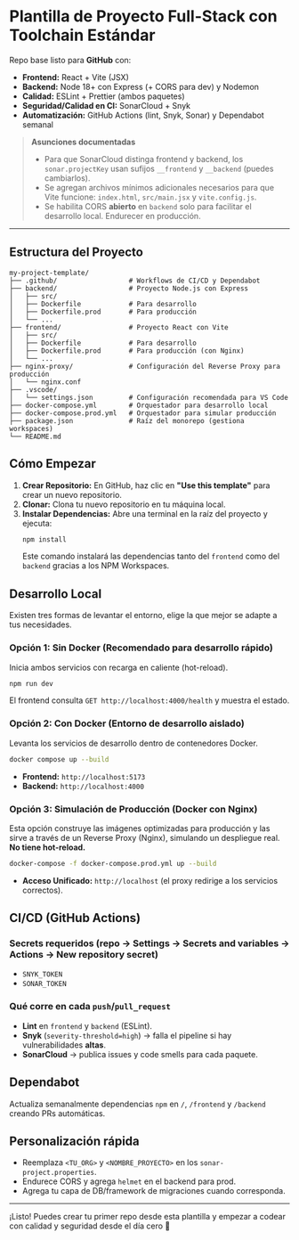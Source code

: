 # Plantilla de Proyecto Full-Stack con Toolchain Estándar

Repo base listo para **GitHub** con:

- **Frontend:** React + Vite (JSX)
- **Backend:** Node 18+ con Express (+ CORS para dev) y Nodemon
- **Calidad:** ESLint + Prettier (ambos paquetes)
 - **Seguridad/Calidad en CI:** SonarCloud + Snyk
 - **Automatización:** GitHub Actions (lint, Snyk, Sonar) y Dependabot semanal

> **Asunciones documentadas**
>
> - Para que SonarCloud distinga frontend y backend, los `sonar.projectKey` usan sufijos `__frontend` y `__backend` (puedes cambiarlos).
> - Se agregan archivos mínimos adicionales necesarios para que Vite funcione: `index.html`, `src/main.jsx` y `vite.config.js`.
> - Se habilita CORS **abierto** en `backend` solo para facilitar el desarrollo local. Endurecer en producción.

---

## Estructura del Proyecto

```text
my-project-template/
├── .github/                  # Workflows de CI/CD y Dependabot
├── backend/                  # Proyecto Node.js con Express
│   ├── src/
│   ├── Dockerfile            # Para desarrollo
│   ├── Dockerfile.prod       # Para producción
│   └── ...
├── frontend/                 # Proyecto React con Vite
│   ├── src/
│   ├── Dockerfile            # Para desarrollo
│   ├── Dockerfile.prod       # Para producción (con Nginx)
│   └── ...
├── nginx-proxy/              # Configuración del Reverse Proxy para producción
│   └── nginx.conf
├── .vscode/
│   └── settings.json         # Configuración recomendada para VS Code
├── docker-compose.yml        # Orquestador para desarrollo local
├── docker-compose.prod.yml   # Orquestador para simular producción
├── package.json              # Raíz del monorepo (gestiona workspaces)
└── README.md
```

## Cómo Empezar

1.  **Crear Repositorio:** En GitHub, haz clic en **"Use this template"** para crear un nuevo repositorio.
2.  **Clonar:** Clona tu nuevo repositorio en tu máquina local.
3.  **Instalar Dependencias:** Abre una terminal en la raíz del proyecto y ejecuta:
    ```bash
    npm install
    ```
    Este comando instalará las dependencias tanto del `frontend` como del `backend` gracias a los NPM Workspaces.

## Desarrollo Local

Existen tres formas de levantar el entorno, elige la que mejor se adapte a tus necesidades.

### Opción 1: Sin Docker (Recomendado para desarrollo rápido)

Inicia ambos servicios con recarga en caliente (hot-reload).

```bash
npm run dev
```

El frontend consulta `GET http://localhost:4000/health` y muestra el estado.

### Opción 2: Con Docker (Entorno de desarrollo aislado)

Levanta los servicios de desarrollo dentro de contenedores Docker.

```bash
docker compose up --build
```

- **Frontend:** `http://localhost:5173`
- **Backend:** `http://localhost:4000`

### Opción 3: Simulación de Producción (Docker con Nginx)

Esta opción construye las imágenes optimizadas para producción y las sirve a través de un Reverse Proxy (Nginx), simulando un despliegue real. **No tiene hot-reload.**

```bash
docker-compose -f docker-compose.prod.yml up --build
```

- **Acceso Unificado:** `http://localhost` (el proxy redirige a los servicios correctos).

## CI/CD (GitHub Actions)

### Secrets requeridos (repo → Settings → Secrets and variables → Actions → New repository secret)

- `SNYK_TOKEN`
- `SONAR_TOKEN`

### Qué corre en cada `push`/`pull_request`

- **Lint** en `frontend` y `backend` (ESLint).
- **Snyk** (`severity-threshold=high`) → falla el pipeline si hay vulnerabilidades **altas**.
- **SonarCloud** → publica issues y code smells para cada paquete.

## Dependabot

Actualiza semanalmente dependencias `npm` en `/`, `/frontend` y `/backend` creando PRs automáticas.

## Personalización rápida

- Reemplaza `<TU_ORG>` y `<NOMBRE_PROYECTO>` en los `sonar-project.properties`.
- Endurece CORS y agrega `helmet` en el backend para prod.
- Agrega tu capa de DB/framework de migraciones cuando corresponda.

---

¡Listo! Puedes crear tu primer repo desde esta plantilla y empezar a codear con calidad y seguridad desde el día cero 🚀
